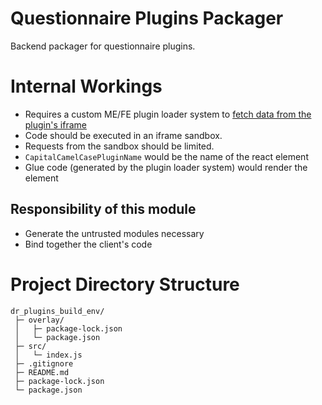 # Questionnaire Plugins Packager
Backend packager for questionnaire plugins.

# Internal Workings
- Requires a custom ME/FE plugin loader system to [fetch data from the plugin's iframe](https://developer.mozilla.org/en-US/docs/Web/API/Window/postMessage)
- Code should be executed in an iframe sandbox.
- Requests from the sandbox should be limited.
- `CapitalCamelCasePluginName` would be the name of the react element
- Glue code (generated by the plugin loader system) would render the element

## Responsibility of this module
- Generate the untrusted modules necessary
- Bind together the client's code

# Project Directory Structure
```
dr_plugins_build_env/
 ├─ overlay/
 │   ├─ package-lock.json
 │   └─ package.json
 ├─ src/
 │   └─ index.js
 ├─ .gitignore
 ├─ README.md
 ├─ package-lock.json
 └─ package.json
```
